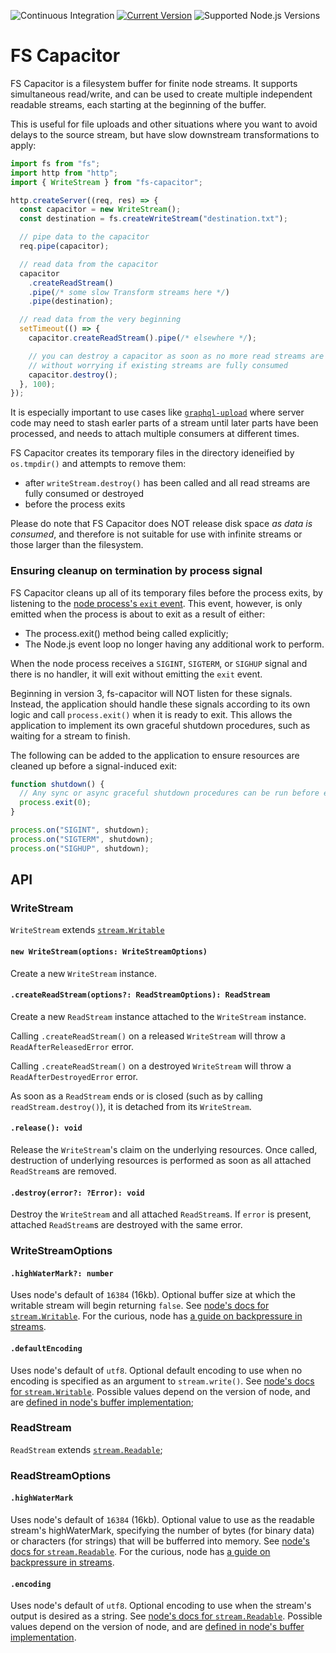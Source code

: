 ![Continuous Integration](https://github.com/mike-marcacci/fs-capacitor/workflows/Continuous%20Integration/badge.svg) [![Current Version](https://badgen.net/npm/v/fs-capacitor)](https://npm.im/fs-capacitor) ![Supported Node.js Versions](https://badgen.net/npm/node/fs-capacitor)

# FS Capacitor

FS Capacitor is a filesystem buffer for finite node streams. It supports simultaneous read/write, and can be used to create multiple independent readable streams, each starting at the beginning of the buffer.

This is useful for file uploads and other situations where you want to avoid delays to the source stream, but have slow downstream transformations to apply:

```js
import fs from "fs";
import http from "http";
import { WriteStream } from "fs-capacitor";

http.createServer((req, res) => {
  const capacitor = new WriteStream();
  const destination = fs.createWriteStream("destination.txt");

  // pipe data to the capacitor
  req.pipe(capacitor);

  // read data from the capacitor
  capacitor
    .createReadStream()
    .pipe(/* some slow Transform streams here */)
    .pipe(destination);

  // read data from the very beginning
  setTimeout(() => {
    capacitor.createReadStream().pipe(/* elsewhere */);

    // you can destroy a capacitor as soon as no more read streams are needed
    // without worrying if existing streams are fully consumed
    capacitor.destroy();
  }, 100);
});
```

It is especially important to use cases like [`graphql-upload`](https://github.com/jaydenseric/graphql-upload) where server code may need to stash earler parts of a stream until later parts have been processed, and needs to attach multiple consumers at different times.

FS Capacitor creates its temporary files in the directory ideneified by `os.tmpdir()` and attempts to remove them:

- after `writeStream.destroy()` has been called and all read streams are fully consumed or destroyed
- before the process exits

Please do note that FS Capacitor does NOT release disk space _as data is consumed_, and therefore is not suitable for use with infinite streams or those larger than the filesystem.

### Ensuring cleanup on termination by process signal

FS Capacitor cleans up all of its temporary files before the process exits, by listening to the [node process's `exit` event](https://nodejs.org/api/process.html#process_event_exit). This event, however, is only emitted when the process is about to exit as a result of either:

- The process.exit() method being called explicitly;
- The Node.js event loop no longer having any additional work to perform.

When the node process receives a `SIGINT`, `SIGTERM`, or `SIGHUP` signal and there is no handler, it will exit without emitting the `exit` event.

Beginning in version 3, fs-capacitor will NOT listen for these signals. Instead, the application should handle these signals according to its own logic and call `process.exit()` when it is ready to exit. This allows the application to implement its own graceful shutdown procedures, such as waiting for a stream to finish.

The following can be added to the application to ensure resources are cleaned up before a signal-induced exit:

```js
function shutdown() {
  // Any sync or async graceful shutdown procedures can be run before exiting…
  process.exit(0);
}

process.on("SIGINT", shutdown);
process.on("SIGTERM", shutdown);
process.on("SIGHUP", shutdown);
```

## API

### WriteStream

`WriteStream` extends [`stream.Writable`](https://nodejs.org/api/stream.html#stream_implementing_a_writable_stream)

#### `new WriteStream(options: WriteStreamOptions)`

Create a new `WriteStream` instance.

#### `.createReadStream(options?: ReadStreamOptions): ReadStream`

Create a new `ReadStream` instance attached to the `WriteStream` instance.

Calling `.createReadStream()` on a released `WriteStream` will throw a `ReadAfterReleasedError` error.

Calling `.createReadStream()` on a destroyed `WriteStream` will throw a `ReadAfterDestroyedError` error.

As soon as a `ReadStream` ends or is closed (such as by calling `readStream.destroy()`), it is detached from its `WriteStream`.

#### `.release(): void`

Release the `WriteStream`'s claim on the underlying resources. Once called, destruction of underlying resources is performed as soon as all attached `ReadStream`s are removed.

#### `.destroy(error?: ?Error): void`

Destroy the `WriteStream` and all attached `ReadStream`s. If `error` is present, attached `ReadStream`s are destroyed with the same error.

### WriteStreamOptions

#### `.highWaterMark?: number`

Uses node's default of `16384` (16kb). Optional buffer size at which the writable stream will begin returning `false`. See [node's docs for `stream.Writable`](https://nodejs.org/api/stream.html#stream_constructor_new_stream_writable_options). For the curious, node has [a guide on backpressure in streams](https://nodejs.org/es/docs/guides/backpressuring-in-streams/).

#### `.defaultEncoding`

Uses node's default of `utf8`. Optional default encoding to use when no encoding is specified as an argument to `stream.write()`. See [node's docs for `stream.Writable`](https://nodejs.org/api/stream.html#stream_constructor_new_stream_writable_options). Possible values depend on the version of node, and are [defined in node's buffer implementation](https://github.com/nodejs/node/blob/master/lib/buffer.js);

### ReadStream

`ReadStream` extends [`stream.Readable`](https://nodejs.org/api/stream.html#stream_new_stream_readable_options);

### ReadStreamOptions

#### `.highWaterMark`

Uses node's default of `16384` (16kb). Optional value to use as the readable stream's highWaterMark, specifying the number of bytes (for binary data) or characters (for strings) that will be bufferred into memory. See [node's docs for `stream.Readable`](https://nodejs.org/api/stream.html#stream_new_stream_readable_options). For the curious, node has [a guide on backpressure in streams](https://nodejs.org/es/docs/guides/backpressuring-in-streams/).

#### `.encoding`

Uses node's default of `utf8`. Optional encoding to use when the stream's output is desired as a string. See [node's docs for `stream.Readable`](https://nodejs.org/api/stream.html#stream_new_stream_readable_options). Possible values depend on the version of node, and are [defined in node's buffer implementation](https://github.com/nodejs/node/blob/master/lib/buffer.js).
